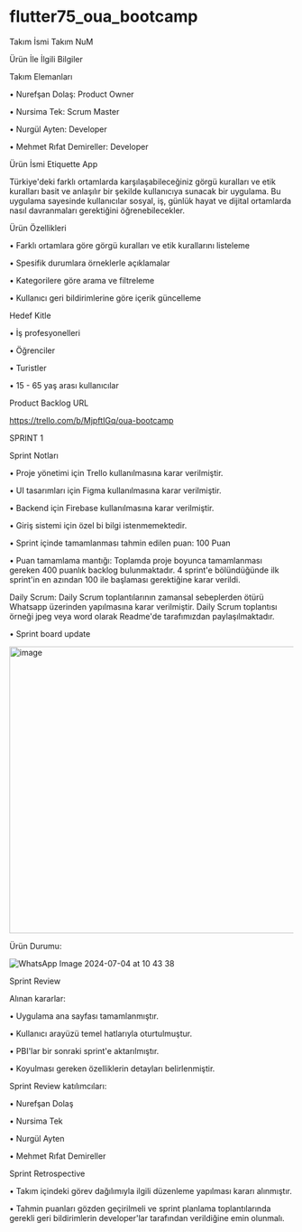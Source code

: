 # flutter75_oua_bootcamp
Takım İsmi
Takım NuM

Ürün İle İlgili Bilgiler

Takım Elemanları

•	Nurefşan Dolaş: Product Owner

•	Nursima Tek: Scrum Master

•	Nurgül Ayten: Developer

•	Mehmet Rıfat Demireller: Developer

Ürün İsmi
Etiquette App 

Türkiye'deki farklı ortamlarda karşılaşabileceğiniz görgü kuralları ve etik kuralları basit ve anlaşılır bir şekilde kullanıcıya sunacak bir uygulama. Bu uygulama sayesinde kullanıcılar sosyal, iş, günlük hayat ve dijital ortamlarda nasıl davranmaları gerektiğini öğrenebilecekler.

Ürün Özellikleri

•	Farklı ortamlara göre görgü kuralları ve etik kurallarını listeleme

•	Spesifik durumlara örneklerle açıklamalar

•	Kategorilere göre arama ve filtreleme

•	Kullanıcı geri bildirimlerine göre içerik güncelleme

Hedef Kitle

•	İş profesyonelleri

•	Öğrenciler

•	Turistler

•	15 - 65 yaş arası kullanıcılar

Product Backlog URL

https://trello.com/b/MjpftIGq/oua-bootcamp

SPRINT 1

Sprint Notları

• Proje yönetimi için Trello kullanılmasına karar verilmiştir.

• UI tasarımları için Figma kullanılmasına karar verilmiştir.

• Backend için Firebase kullanılmasına karar verilmiştir.

• Giriş sistemi için özel bi bilgi istenmemektedir. 

•	Sprint içinde tamamlanması tahmin edilen puan: 100 Puan

•	Puan tamamlama mantığı: Toplamda proje boyunca tamamlanması gereken 400 puanlık backlog bulunmaktadır. 4 sprint'e bölündüğünde ilk sprint'in en azından 100 ile başlaması gerektiğine karar verildi.

 Daily Scrum: Daily Scrum toplantılarının zamansal sebeplerden ötürü Whatsapp üzerinden yapılmasına karar verilmiştir. Daily Scrum toplantısı örneği jpeg veya word olarak Readme'de tarafımızdan paylaşılmaktadır.
 
•	Sprint board update 

<img width="508" alt="image" src="https://github.com/nsiima/flutter75_oua_bootcamp/assets/118462355/0a30d80d-5aa0-474f-9dbd-045c47b20372">

Ürün Durumu: 

![WhatsApp Image 2024-07-04 at 10 43 38](https://github.com/nsiima/flutter75_oua_bootcamp/assets/118462355/08fe9a45-8b36-4c00-bb75-8c51e073e8e8)

 
Sprint Review

Alınan kararlar:

•	Uygulama ana sayfası tamamlanmıştır.

•	Kullanıcı arayüzü temel hatlarıyla oturtulmuştur.

•	PBI'lar bir sonraki sprint'e aktarılmıştır.

•	Koyulması gereken özelliklerin detayları belirlenmiştir.

Sprint Review katılımcıları:

•	Nurefşan Dolaş

•	Nursima Tek

•	Nurgül Ayten

•	Mehmet Rıfat Demireller


Sprint Retrospective

•	Takım içindeki görev dağılımıyla ilgili düzenleme yapılması kararı alınmıştır.

•	Tahmin puanları gözden geçirilmeli ve sprint planlama toplantılarında gerekli geri bildirimlerin developer'lar tarafından verildiğine emin olunmalı.

